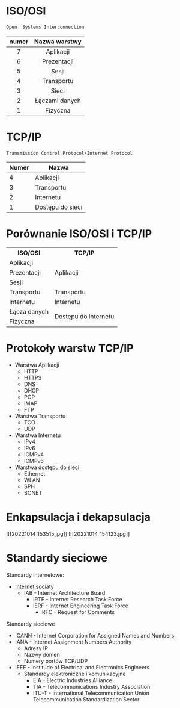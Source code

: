 # ISO/OSI
	Open  Systems Interconnection
| numer | Nazwa warstwy  |
|:-----:|:--------------:|
|   7   |   Aplikacji    |
|   6   |  Prezentacji   |
|   5   |     Sesji      |
|   4   |   Transportu   |
|   3   |     Sieci      |
|   2   | Łączami danych |
|   1   |    Fizyczna    |
# TCP/IP
	Transmission Control Protocol/Internet Protocol
| Numer | Nazwa     |
| ----- | --------- |
| 4     | Aplikacji |
| 3     | Transportu |
| 2     | Internetu |
| 1     | Dostępu do sieci          |
# Porównanie ISO/OSI i TCP/IP
<table>
	<tr>
		<th>ISO/OSI</th>
		<th>TCP/IP</th>
	</tr>
	<tr>
		<td>Aplikacji</td>
		<td rowspan="3">Aplikacji</td>
	</tr>
	<tr>
		<td>Prezentacji</td>
	</tr>
	<tr>
		<td>Sesji</td>
	</tr>
	<tr>
		<td>Transportu</td>
		<td>Transportu</td>
	</tr>
	<tr>
		<td>Internetu</td>
		<td>Internetu</td>
	</tr>
	<tr>
		<td>Łącza danych</td>
		<td rowspan="2">Dostępu do internetu</td>
	</tr>
	<tr>
		<td>Fizyczna</td>
	</tr>
</table>

# Protokoły warstw TCP/IP
- Warstwa Aplikacji
	- HTTP
	- HTTPS
	- DNS
	- DHCP
	- POP
	- IMAP
	- FTP
- Warstwa Transportu
	- TCO
	- UDP
- Warstwa Internetu
	- IPv4
	- IPv6
	- ICMPv4
	- ICMPv6
- Warstwa dostępu do sieci
	- Ethernet
	- WLAN
	- SPH
	- SONET
# Enkapsulacja i dekapsulacja
![[20221014_153515.jpg]]
![[20221014_154123.jpg]]
# Standardy sieciowe
Standardy internetowe:
- Internet sociaty
	- IAB - Internet Architecture Board
		- IRTF - Internet Research Task Force
		- IERF - Internet Engineering Task Force
			- RFC - Request for Comments

Standardy sieciowe
- ICANN  - Internet Corporation for Assigned Names and Numbers
- IANA - Internet Assignment Numbers Authority
	- Adresy IP
	- Nazwy domen
	- Numery portów TCP/UDP
- IEEE - Institude of Electrical and Electronics Engineers
	- Standardy elektroniczne i komunikacyjne
		- EIA - Electric Industries Alliance
		- TIA - Telecommunications Industry Association
		- ITU-T - International Telecommunication Union Telecommunication Standardization Sector